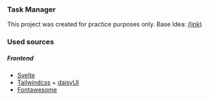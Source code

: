 ### Task Manager

This project was created for practice purposes only.
Base Idea: [(link)](https://www.frontendmentor.io/challenges/kanban-task-management-web-app-wgQLt-HlbB '(link)')

### Used sources

##### Frontend

- [Svelte](https://svelte.dev/ 'Svelte')
- [Tailwindcss](https://tailwindcss.com/ 'Tailwindcss') + [daisyUI](https://daisyui.com/ 'daisyUI')
- [Fontawesome](https://fontawesome.com/)
